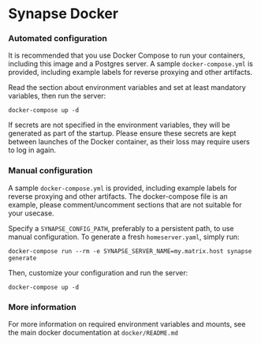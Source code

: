 # Synapse Docker

### Automated configuration

It is recommended that you use Docker Compose to run your containers, including
this image and a Postgres server. A sample ``docker-compose.yml`` is provided,
including example labels for reverse proxying and other artifacts.

Read the section about environment variables and set at least mandatory variables,
then run the server:

```
docker-compose up -d
```

If secrets are not specified in the environment variables, they will be generated
as part of the startup. Please ensure these secrets are kept between launches of the
Docker container, as their loss may require users to log in again.

### Manual configuration

A sample ``docker-compose.yml`` is provided, including example labels for
reverse proxying and other artifacts. The docker-compose file is an example,
please comment/uncomment sections that are not suitable for your usecase.

Specify a ``SYNAPSE_CONFIG_PATH``, preferably to a persistent path,
to use manual configuration. To generate a fresh ``homeserver.yaml``, simply run:

```
docker-compose run --rm -e SYNAPSE_SERVER_NAME=my.matrix.host synapse generate
```

Then, customize your configuration and run the server:

```
docker-compose up -d
```

### More information

For more information on required environment variables and mounts, see the main docker documentation at `docker/README.md`
